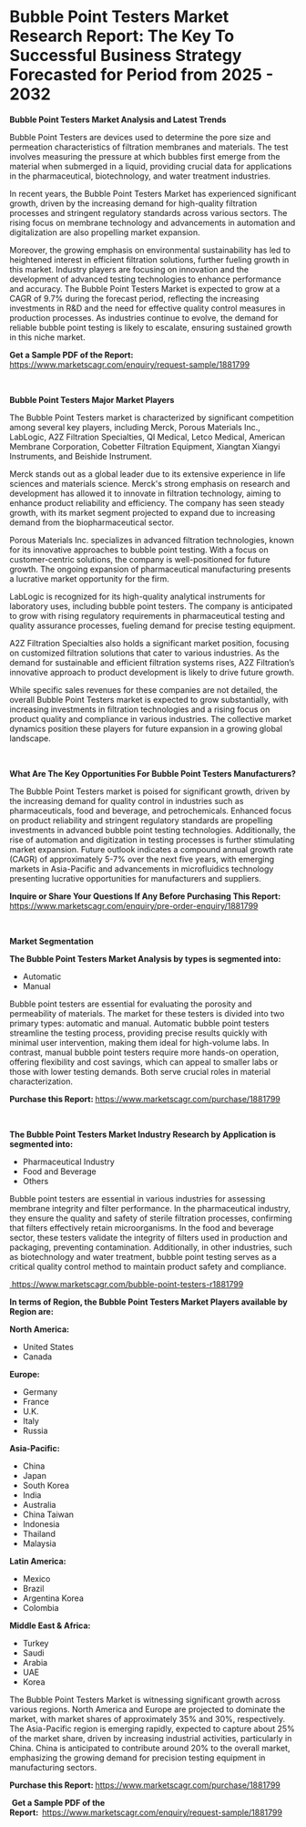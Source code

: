 <p><h1>Bubble Point Testers Market Research Report: The Key To Successful Business Strategy Forecasted for Period from 2025 - 2032</h1></p><p><strong>Bubble Point Testers Market Analysis and Latest Trends</strong></p>
<p><p>Bubble Point Testers are devices used to determine the pore size and permeation characteristics of filtration membranes and materials. The test involves measuring the pressure at which bubbles first emerge from the material when submerged in a liquid, providing crucial data for applications in the pharmaceutical, biotechnology, and water treatment industries. </p><p>In recent years, the Bubble Point Testers Market has experienced significant growth, driven by the increasing demand for high-quality filtration processes and stringent regulatory standards across various sectors. The rising focus on membrane technology and advancements in automation and digitalization are also propelling market expansion. </p><p>Moreover, the growing emphasis on environmental sustainability has led to heightened interest in efficient filtration solutions, further fueling growth in this market. Industry players are focusing on innovation and the development of advanced testing technologies to enhance performance and accuracy. The Bubble Point Testers Market is expected to grow at a CAGR of 9.7% during the forecast period, reflecting the increasing investments in R&D and the need for effective quality control measures in production processes. As industries continue to evolve, the demand for reliable bubble point testing is likely to escalate, ensuring sustained growth in this niche market.</p></p>
<p><strong>Get a Sample PDF of the Report:&nbsp;</strong> <a href="https://www.marketscagr.com/enquiry/request-sample/1881799?utm_campaign=2517&utm_medium=2&utm_source=Github&utm_content=ia&utm_term=12042025&utm_id=bubble-point-testers">https://www.marketscagr.com/enquiry/request-sample/1881799</a></p>
<p>&nbsp;</p>
<p><strong>Bubble Point Testers Major Market Players</strong></p>
<p><p>The Bubble Point Testers market is characterized by significant competition among several key players, including Merck, Porous Materials Inc., LabLogic, A2Z Filtration Specialties, QI Medical, Letco Medical, American Membrane Corporation, Cobetter Filtration Equipment, Xiangtan Xiangyi Instruments, and Beishide Instrument.</p><p>Merck stands out as a global leader due to its extensive experience in life sciences and materials science. Merck's strong emphasis on research and development has allowed it to innovate in filtration technology, aiming to enhance product reliability and efficiency. The company has seen steady growth, with its market segment projected to expand due to increasing demand from the biopharmaceutical sector.</p><p>Porous Materials Inc. specializes in advanced filtration technologies, known for its innovative approaches to bubble point testing. With a focus on customer-centric solutions, the company is well-positioned for future growth. The ongoing expansion of pharmaceutical manufacturing presents a lucrative market opportunity for the firm.</p><p>LabLogic is recognized for its high-quality analytical instruments for laboratory uses, including bubble point testers. The company is anticipated to grow with rising regulatory requirements in pharmaceutical testing and quality assurance processes, fueling demand for precise testing equipment.</p><p>A2Z Filtration Specialties also holds a significant market position, focusing on customized filtration solutions that cater to various industries. As the demand for sustainable and efficient filtration systems rises, A2Z Filtration’s innovative approach to product development is likely to drive future growth.</p><p>While specific sales revenues for these companies are not detailed, the overall Bubble Point Testers market is expected to grow substantially, with increasing investments in filtration technologies and a rising focus on product quality and compliance in various industries. The collective market dynamics position these players for future expansion in a growing global landscape.</p></p>
<p>&nbsp;</p>
<p><strong>What Are The Key Opportunities For Bubble Point Testers Manufacturers?</strong></p>
<p><p>The Bubble Point Testers market is poised for significant growth, driven by the increasing demand for quality control in industries such as pharmaceuticals, food and beverage, and petrochemicals. Enhanced focus on product reliability and stringent regulatory standards are propelling investments in advanced bubble point testing technologies. Additionally, the rise of automation and digitization in testing processes is further stimulating market expansion. Future outlook indicates a compound annual growth rate (CAGR) of approximately 5-7% over the next five years, with emerging markets in Asia-Pacific and advancements in microfluidics technology presenting lucrative opportunities for manufacturers and suppliers.</p></p>
<p><strong>Inquire or Share Your Questions If Any Before Purchasing This Report:</strong> <a href="https://www.marketscagr.com/enquiry/pre-order-enquiry/1881799?utm_campaign=2517&utm_medium=2&utm_source=Github&utm_content=ia&utm_term=12042025&utm_id=bubble-point-testers">https://www.marketscagr.com/enquiry/pre-order-enquiry/1881799</a></p>
<p>&nbsp;</p>
<p><strong>Market Segmentation</strong></p>
<p><strong>The Bubble Point Testers Market Analysis by types is segmented into:</strong></p>
<p><ul><li>Automatic</li><li>Manual</li></ul></p>
<p><p>Bubble point testers are essential for evaluating the porosity and permeability of materials. The market for these testers is divided into two primary types: automatic and manual. Automatic bubble point testers streamline the testing process, providing precise results quickly with minimal user intervention, making them ideal for high-volume labs. In contrast, manual bubble point testers require more hands-on operation, offering flexibility and cost savings, which can appeal to smaller labs or those with lower testing demands. Both serve crucial roles in material characterization.</p></p>
<p><strong>Purchase this Report:&nbsp;</strong><a href="https://www.marketscagr.com/purchase/1881799?utm_campaign=2517&utm_medium=2&utm_source=Github&utm_content=ia&utm_term=12042025&utm_id=bubble-point-testers">https://www.marketscagr.com/purchase/1881799</a></p>
<p>&nbsp;</p>
<p><strong>The Bubble Point Testers Market Industry Research by Application is segmented into:</strong></p>
<p><ul><li>Pharmaceutical Industry</li><li>Food and Beverage</li><li>Others</li></ul></p>
<p><p>Bubble point testers are essential in various industries for assessing membrane integrity and filter performance. In the pharmaceutical industry, they ensure the quality and safety of sterile filtration processes, confirming that filters effectively retain microorganisms. In the food and beverage sector, these testers validate the integrity of filters used in production and packaging, preventing contamination. Additionally, in other industries, such as biotechnology and water treatment, bubble point testing serves as a critical quality control method to maintain product safety and compliance.</p></p>
<p><a href="https://www.marketscagr.com/bubble-point-testers-r1881799?utm_campaign=2517&utm_medium=2&utm_source=Github&utm_content=ia&utm_term=12042025&utm_id=bubble-point-testers">&nbsp;https://www.marketscagr.com/bubble-point-testers-r1881799</a></p>
<p><strong>In terms of Region, the Bubble Point Testers Market Players available by Region are:</strong></p>
<p>
    <p> <strong> North America: </strong>
        <ul>
            <li>United States</li>
            <li>Canada</li>
        </ul>
        </p> 
    <p> <strong> Europe: </strong>
        <ul>
            <li>Germany</li>
            <li>France</li>
            <li>U.K.</li>
            <li>Italy</li>
            <li>Russia</li>
        </ul>
        </p> 
    <p> <strong> Asia-Pacific: </strong>
        <ul>
            <li>China</li>
            <li>Japan</li>
            <li>South Korea</li>
            <li>India</li>
            <li>Australia</li>
            <li>China Taiwan</li>
            <li>Indonesia</li>
            <li>Thailand</li>
            <li>Malaysia</li>
        </ul>
        </p> 
    <p> <strong> Latin America: </strong>
        <ul>
            <li>Mexico</li>
            <li>Brazil</li>
            <li>Argentina Korea</li>
            <li>Colombia</li>
        </ul>
        </p> 
    <p> <strong> Middle East & Africa: </strong>
        <ul>
            <li>Turkey</li>
            <li>Saudi</li>
            <li>Arabia</li>
            <li>UAE</li>
            <li>Korea</li>
        </ul>
    </p>
    </p>
<p><p>The Bubble Point Testers Market is witnessing significant growth across various regions. North America and Europe are projected to dominate the market, with market shares of approximately 35% and 30%, respectively. The Asia-Pacific region is emerging rapidly, expected to capture about 25% of the market share, driven by increasing industrial activities, particularly in China. China is anticipated to contribute around 20% to the overall market, emphasizing the growing demand for precision testing equipment in manufacturing sectors.</p></p>
<p><strong>Purchase this Report: </strong><a href="https://www.marketscagr.com/purchase/1881799?utm_campaign=2517&utm_medium=2&utm_source=Github&utm_content=ia&utm_term=12042025&utm_id=bubble-point-testers">https://www.marketscagr.com/purchase/1881799</a></p>
<p>&nbsp;<strong>Get a Sample PDF of the Report:&nbsp;&nbsp;</strong><a href="https://www.marketscagr.com/enquiry/request-sample/1881799?utm_campaign=2517&utm_medium=2&utm_source=Github&utm_content=ia&utm_term=12042025&utm_id=bubble-point-testers">https://www.marketscagr.com/enquiry/request-sample/1881799</a></p>
<p><strong></strong></p>
<p><p></p><p></p><p></p></p>